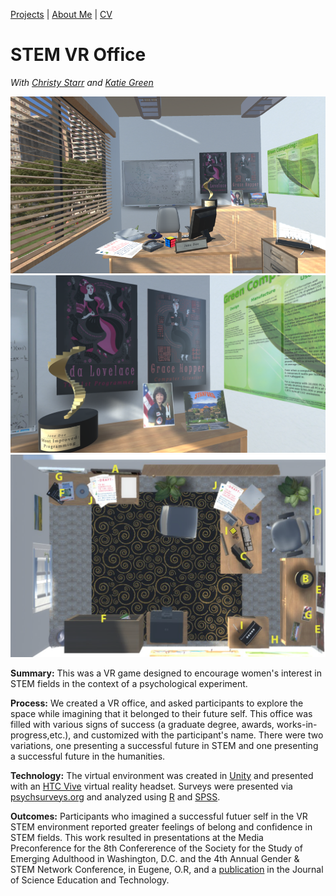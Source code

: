 [Projects](index.html) | [About Me](bio.html) | [CV](CV.html) 

# STEM VR Office 
*With [Christy Starr](https://www.researchgate.net/profile/Christine_Starr) and [Katie Green](http://www.katieagreen.com/)*

  <div class="project-slideshow">
  
  <div>
  
   <img src="STEM_VR.png" alt="STEM VR Office">
  
  </div>
  
   <div>
  
   <img src="STEM_VR3.png" >
  
  </div>
  
   <div>
  
   <img src="STEM_VR2.png" >
  
  </div>
  
  </div>

<div markdown="1" >

**Summary:** This was a VR game designed to encourage women's interest in STEM fields in the context of a psychological experiment.

**Process:** We created a VR office, and asked participants to explore the space while imagining that it belonged to their future self. This office was filled with various signs of success (a graduate degree, awards, works-in-progress,etc.), and customized with the participant's name. There were two variations, one presenting a successful future in STEM and one presenting a successful future in the humanities. 

**Technology:** The virtual environment was created in [Unity](https://unity3d.com/) and presented with an [HTC Vive](https://www.vive.com) virtual reality headset. Surveys were presented via [psychsurveys.org](https://www.psychsurveys.org/) and analyzed using [R](https://www.r-project.org/) and [SPSS](https://www.ibm.com/analytics/spss-statistics-software).

**Outcomes:** Participants who imagined a successful futuer self in the VR STEM environment reported greater feelings of belong and confidence in STEM fields. This work resulted in presentations at the Media Preconference for the 8th Confererence of the Society for the Study of Emerging Adulthood in Washington, D.C. and the 4th Annual Gender & STEM Network Conference, in Eugene, O.R, and a [publication](https://barrettrees.com/papers/Starr%20Anderson%20Green%202019%20Virtual%20Reality%20Experience%20Influences%20Stereotype%20Threat%20and%20STEM%20Motivation%20Among%20Undergraduate%20Women.pdf) in the Journal of Science Education and Technology.

</div>

